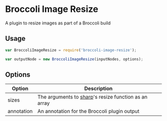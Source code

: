 # Broccoli Image Resize

A plugin to resize images as part of a Broccoli build

## Usage

```js
var BroccoliImageResize = require('broccoli-image-resize');

var outputNode = new BroccoliImageResize(inputNodes, options);
```

## Options

| Option | Description |
| -- | -- |
| sizes | The arguments to [sharp](https://github.com/lovell/sharp)'s resize function as an array |
| annotation | An annotation for the Broccoli plugin output |
